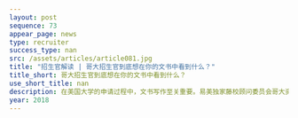 ```yaml
---
layout: post
sequence: 73
appear_page: news
type: recruiter
success_type: nan
src: /assets/articles/article081.jpg
title: "招生官解读 | 哥大招生官到底想在你的文书中看到什么？"
title_short: 哥大招生官到底想在你的文书中看到什么？
use_short_title: nan
description: 在美国大学的申请过程中，文书写作至关重要。易美独家藤校顾问委员会哥大资深前招生官阿尔伦女士说在两名硬件条件相差无几的候选人中，优秀的文书往往成为其中一人取胜的关键。
year: 2018
---
```


